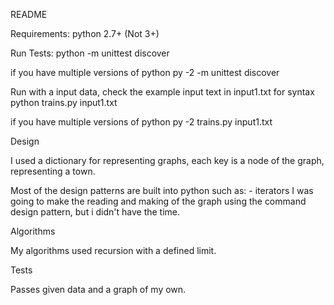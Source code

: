 README

Requirements:
	python 2.7+ (Not 3+)

Run Tests:
	python -m unittest discover

if you have multiple versions of python
	py -2 -m unittest discover


Run with a input data, check the example input text in input1.txt for syntax
	python trains.py input1.txt

if you have multiple versions of python
	py -2 trains.py input1.txt 


Design

I used a dictionary for representing graphs, each key is a node of the graph,
representing a town.

Most of the design patterns are built into python such as:
	- iterators
I was going to make the reading and making of the graph using the command design 
pattern, but i didn't have the time.

Algorithms

My algorithms used recursion with a defined limit.

Tests

Passes given data and a graph of my own.